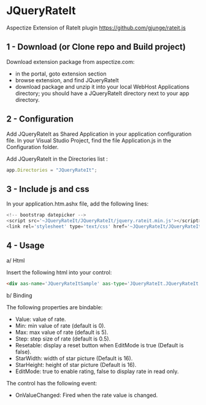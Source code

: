 # JQueryRateIt
Aspectize Extension of RateIt plugin https://github.com/gjunge/rateit.js

## 1 - Download (or Clone repo and Build project) 

Download extension package from aspectize.com:
- in the portal, goto extension section
- browse extension, and find JQueryRateIt
- download package and unzip it into your local WebHost Applications directory; you should have a JQueryRateIt directory next to your app directory.

## 2 - Configuration

Add JQueryRateIt as Shared Application in your application configuration file.
In your Visual Studio Project, find the file Application.js in the Configuration folder.

Add JQueryRateIt in the Directories list :
```javascript
app.Directories = "JQueryRateIt";
```

## 3 - Include js and css

In your application.htm.ashx file, add the following lines:
```javascript
<!-- bootstrap datepicker -->
<script src='~JQueryRateIt/JQueryRateIt/jquery.rateit.min.js'></script>
<link rel='stylesheet' type='text/css' href='~JQueryRateIt/JQueryRateIt/rateit.css' />
```

## 4 - Usage

a/ Html

Insert the following html into your control:
```html
<div aas-name='JQueryRateItSample' aas-type='JQueryRateIt.JQueryRateIt'></div>
```
    
b/ Binding

The following properties are bindable:
- Value: value of rate.
- Min: min value of rate (default is 0).
- Max: max value of rate (default is 5).
- Step: step size of rate (default is 0.5).
- Resetable: display a reset button when EditMode is true (Default is false).
- StarWidth: width of star picture (Default is 16).
- StarHeight: height of star picture (Default is 16).
- EditMode: true to enable rating, false to display rate in read only.

The control has the following event:
- OnValueChanged: Fired when the rate value is changed.


